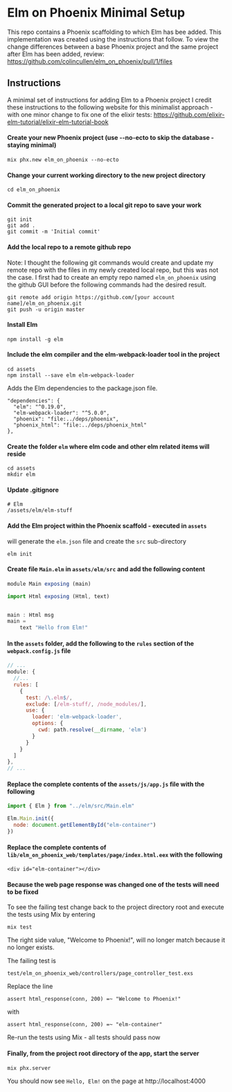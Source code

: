 # Elm on Phoenix Minimal Setup
This repo contains a Phoenix scaffolding to which Elm has bee added. This implementation was created using the instructions that follow. To view the change differences between a base Phoenix project and the same project after Elm has been added, review:
https://github.com/colincullen/elm_on_phoenix/pull/1/files

## Instructions

A minimal set of instructions for adding Elm to a Phoenix project
I credit these instructions to the following website for this minimalist approach - with one minor change to fix one of the elixir tests:
https://github.com/elixir-elm-tutorial/elixir-elm-tutorial-book

#### Create your new Phoenix project (use --no-ecto to skip the database - staying minimal)
```
mix phx.new elm_on_phoenix --no-ecto
```
#### Change your current working directory to the new project directory
```
cd elm_on_phoenix
```
#### Commit the generated project to a local git repo to save your work
```
git init
git add .
git commit -m 'Initial commit'
```
#### Add the local repo to a remote github repo
Note: I thought the following git commands would create and update my remote repo with the files in my newly created local repo, but this was not the case. I first had to create an empty repo named ```elm_on_phoenix``` using the github GUI before the following commands had the desired result.
```
git remote add origin https://github.com/[your account name]/elm_on_phoenix.git
git push -u origin master
```

#### Install Elm
```
npm install -g elm
````

#### Include the elm compiler and the elm-webpack-loader tool in the project
```
cd assets
npm install --save elm elm-webpack-loader
```
Adds the Elm dependencies to the package.json file.
```
"dependencies": {
  "elm": "^0.19.0",
  "elm-webpack-loader": "^5.0.0",
  "phoenix": "file:../deps/phoenix",
  "phoenix_html": "file:../deps/phoenix_html"
},
```
#### Create the folder ```elm``` where elm code and other elm related items will reside

```
cd assets
mkdir elm
```
#### Update .gitignore
```
# Elm
/assets/elm/elm-stuff
```
#### Add the Elm project within the Phoenix scaffold - executed in ```assets```
will generate the ```elm.json``` file and create the ```src``` sub-directory
``` 
elm init
```
#### Create file ```Main.elm``` in ```assets/elm/src``` and add the following content
```javascript
module Main exposing (main)

import Html exposing (Html, text)


main : Html msg
main =
    text "Hello from Elm!"
```
#### In the ```assets``` folder, add the following to the ```rules``` section of the ```webpack.config.js``` file 
```javascript
// ...
module: {
  //...
  rules: [
    {
      test: /\.elm$/,
      exclude: [/elm-stuff/, /node_modules/],
      use: {
        loader: 'elm-webpack-loader',
        options: {
          cwd: path.resolve(__dirname, 'elm')
        }
      }
    }
  ]
},
// ...
```
#### Replace the complete contents of the ```assets/js/app.js``` file with the following
```javascript
import { Elm } from "../elm/src/Main.elm"

Elm.Main.init({
  node: document.getElementById("elm-container")
})
```
#### Replace the complete contents of ```lib/elm_on_phoenix_web/templates/page/index.html.eex``` with the following
```
<div id="elm-container"></div>
```
#### Because the web page response was changed one of the tests will need to be fixed

To see the failing test change back to the project directory root and execute the tests using Mix by entering
```
mix test
```
The right side value, "Welcome to Phoenix!", will no longer match because it no longer exists.

The failing test is
```
test/elm_on_phoenix_web/controllers/page_controller_test.exs
```
Replace the line 
```
assert html_response(conn, 200) =~ "Welcome to Phoenix!"
```
with
```
assert html_response(conn, 200) =~ "elm-container"
```
Re-run the tests using Mix - all tests should pass now

#### Finally, from the project root directory of the app, start the server
```
mix phx.server
```
You should now see ```Hello, Elm!``` on the page at http://localhost:4000

